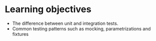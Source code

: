 # Learning objectives

- The difference between unit and integration tests.
- Common testing patterns such as mocking, parametrizations and fixtures
